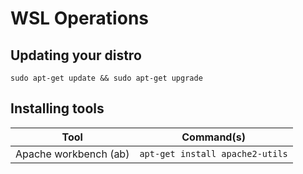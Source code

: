 # WSL Operations

## Updating your distro
`sudo apt-get update && sudo apt-get upgrade`

## Installing tools
Tool | Command(s)
-----|-----------
Apache workbench (ab) | `apt-get install apache2-utils` 
